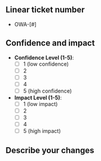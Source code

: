 ## Linear ticket number
 - OWA-[#]

## Confidence and impact
 - **Confidence Level (1-5)**: 
   - [ ] 1 (low confidence)
   - [ ] 2
   - [ ] 3
   - [ ] 4
   - [ ] 5 (high confidence)

 - **Impact Level (1-5)**: 
   - [ ] 1 (low impact)
   - [ ] 2
   - [ ] 3
   - [ ] 4
   - [ ] 5 (high impact)

## Describe your changes
